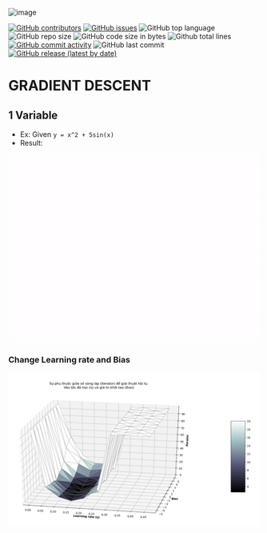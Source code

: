 ![image](https://github.com/TienNHM/GradientDescent/assets/33385777/3a5a1129-c219-4f44-8caf-f9d30765e9bb)

[![GitHub contributors](https://img.shields.io/github/contributors/TienNHM/GradientDescent)](https://github.com/TienNHM/GradientDescent/graphs/contributors)
[![GitHub issues](https://img.shields.io/github/issues/TienNHM/GradientDescent?color=red)](https://github.com/TienNHM/GradientDescent/issues)
![GitHub top language](https://img.shields.io/github/languages/top/TienNHM/GradientDescent?color=cyan)
![GitHub repo size](https://img.shields.io/github/repo-size/TienNHM/GradientDescent)
![GitHub code size in bytes](https://img.shields.io/github/languages/code-size/TienNHM/GradientDescent)
![Github total lines](https://sloc.xyz/github/TienNHM/GradientDescent)
[![GitHub commit activity](https://img.shields.io/github/commit-activity/m/TienNHM/GradientDescent?color=g)](https://github.com/TienNHM/GradientDescent/graphs/code-frequency)
![GitHub last commit](https://img.shields.io/github/last-commit/TienNHM/GradientDescent?color=yellow)
[![GitHub release (latest by date)](https://img.shields.io/github/v/release/TienNHM/GradientDescent)](https://github.com/TienNHM/GradientDescent/releases)

# GRADIENT DESCENT

## 1 Variable

- Ex: Given `y = x^2 + 5sin(x)`
- Result: 

![](one.gif)

### Change Learning rate and Bias
![](one_LR_Bias.png)
